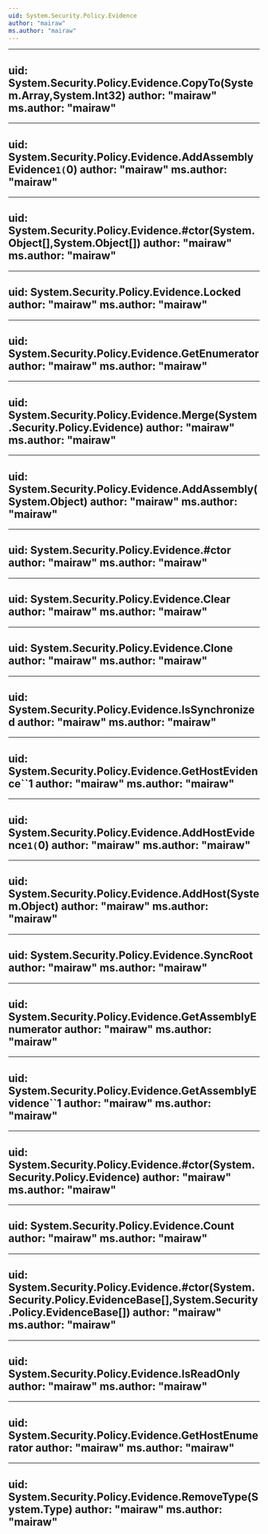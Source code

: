 ```yaml
---
uid: System.Security.Policy.Evidence
author: "mairaw"
ms.author: "mairaw"
---
```


---
uid: System.Security.Policy.Evidence.CopyTo(System.Array,System.Int32)
author: "mairaw"
ms.author: "mairaw"
---

---
uid: System.Security.Policy.Evidence.AddAssemblyEvidence``1(``0)
author: "mairaw"
ms.author: "mairaw"
---

---
uid: System.Security.Policy.Evidence.#ctor(System.Object[],System.Object[])
author: "mairaw"
ms.author: "mairaw"
---

---
uid: System.Security.Policy.Evidence.Locked
author: "mairaw"
ms.author: "mairaw"
---

---
uid: System.Security.Policy.Evidence.GetEnumerator
author: "mairaw"
ms.author: "mairaw"
---

---
uid: System.Security.Policy.Evidence.Merge(System.Security.Policy.Evidence)
author: "mairaw"
ms.author: "mairaw"
---

---
uid: System.Security.Policy.Evidence.AddAssembly(System.Object)
author: "mairaw"
ms.author: "mairaw"
---

---
uid: System.Security.Policy.Evidence.#ctor
author: "mairaw"
ms.author: "mairaw"
---

---
uid: System.Security.Policy.Evidence.Clear
author: "mairaw"
ms.author: "mairaw"
---

---
uid: System.Security.Policy.Evidence.Clone
author: "mairaw"
ms.author: "mairaw"
---

---
uid: System.Security.Policy.Evidence.IsSynchronized
author: "mairaw"
ms.author: "mairaw"
---

---
uid: System.Security.Policy.Evidence.GetHostEvidence``1
author: "mairaw"
ms.author: "mairaw"
---

---
uid: System.Security.Policy.Evidence.AddHostEvidence``1(``0)
author: "mairaw"
ms.author: "mairaw"
---

---
uid: System.Security.Policy.Evidence.AddHost(System.Object)
author: "mairaw"
ms.author: "mairaw"
---

---
uid: System.Security.Policy.Evidence.SyncRoot
author: "mairaw"
ms.author: "mairaw"
---

---
uid: System.Security.Policy.Evidence.GetAssemblyEnumerator
author: "mairaw"
ms.author: "mairaw"
---

---
uid: System.Security.Policy.Evidence.GetAssemblyEvidence``1
author: "mairaw"
ms.author: "mairaw"
---

---
uid: System.Security.Policy.Evidence.#ctor(System.Security.Policy.Evidence)
author: "mairaw"
ms.author: "mairaw"
---

---
uid: System.Security.Policy.Evidence.Count
author: "mairaw"
ms.author: "mairaw"
---

---
uid: System.Security.Policy.Evidence.#ctor(System.Security.Policy.EvidenceBase[],System.Security.Policy.EvidenceBase[])
author: "mairaw"
ms.author: "mairaw"
---

---
uid: System.Security.Policy.Evidence.IsReadOnly
author: "mairaw"
ms.author: "mairaw"
---

---
uid: System.Security.Policy.Evidence.GetHostEnumerator
author: "mairaw"
ms.author: "mairaw"
---

---
uid: System.Security.Policy.Evidence.RemoveType(System.Type)
author: "mairaw"
ms.author: "mairaw"
---
